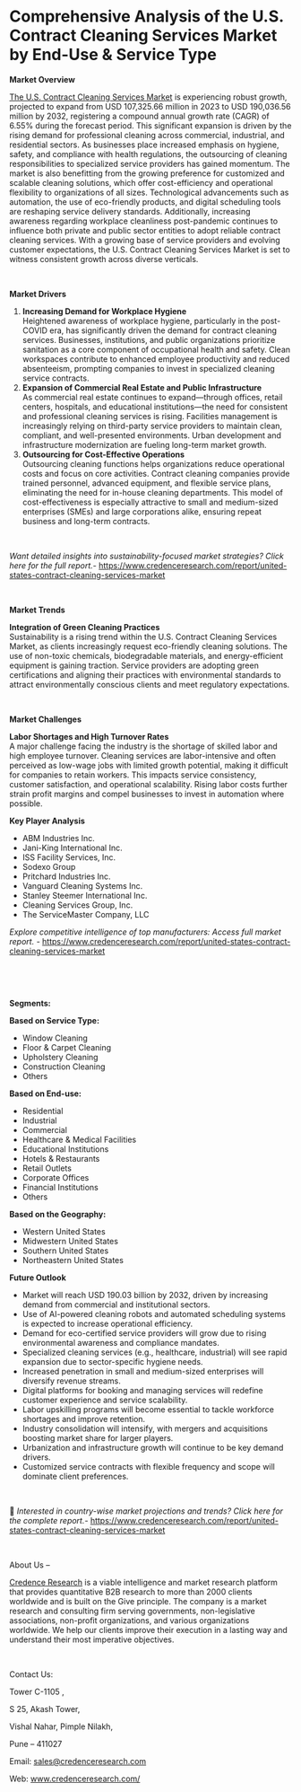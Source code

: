 # Comprehensive Analysis of the U.S. Contract Cleaning Services Market by End-Use & Service Type


<p><strong>Market Overview</strong></p>
<p><a href="https://www.credenceresearch.com/report/united-states-contract-cleaning-services-market">The U.S. Contract Cleaning Services Market</a> is experiencing robust growth, projected to expand from USD 107,325.66 million in 2023 to USD 190,036.56 million by 2032, registering a compound annual growth rate (CAGR) of 6.55% during the forecast period. This significant expansion is driven by the rising demand for professional cleaning across commercial, industrial, and residential sectors. As businesses place increased emphasis on hygiene, safety, and compliance with health regulations, the outsourcing of cleaning responsibilities to specialized service providers has gained momentum. The market is also benefitting from the growing preference for customized and scalable cleaning solutions, which offer cost-efficiency and operational flexibility to organizations of all sizes. Technological advancements such as automation, the use of eco-friendly products, and digital scheduling tools are reshaping service delivery standards. Additionally, increasing awareness regarding workplace cleanliness post-pandemic continues to influence both private and public sector entities to adopt reliable contract cleaning services. With a growing base of service providers and evolving customer expectations, the U.S. Contract Cleaning Services Market is set to witness consistent growth across diverse verticals.</p>
<p><strong>&nbsp;</strong></p>
<p><strong>Market Drivers</strong></p>
<ol>
<li><strong> Increasing Demand for Workplace Hygiene</strong><br /> Heightened awareness of workplace hygiene, particularly in the post-COVID era, has significantly driven the demand for contract cleaning services. Businesses, institutions, and public organizations prioritize sanitation as a core component of occupational health and safety. Clean workspaces contribute to enhanced employee productivity and reduced absenteeism, prompting companies to invest in specialized cleaning service contracts.</li>
<li><strong> Expansion of Commercial Real Estate and Public Infrastructure</strong><br /> As commercial real estate continues to expand&mdash;through offices, retail centers, hospitals, and educational institutions&mdash;the need for consistent and professional cleaning services is rising. Facilities management is increasingly relying on third-party service providers to maintain clean, compliant, and well-presented environments. Urban development and infrastructure modernization are fueling long-term market growth.</li>
<li><strong> Outsourcing for Cost-Effective Operations</strong><br /> Outsourcing cleaning functions helps organizations reduce operational costs and focus on core activities. Contract cleaning companies provide trained personnel, advanced equipment, and flexible service plans, eliminating the need for in-house cleaning departments. This model of cost-effectiveness is especially attractive to small and medium-sized enterprises (SMEs) and large corporations alike, ensuring repeat business and long-term contracts.</li>
</ol>
<p><strong>&nbsp;</strong></p>
<p><em>Want detailed insights into sustainability-focused market strategies? Click here for the full report.- </em><a href="https://www.credenceresearch.com/report/united-states-contract-cleaning-services-market">https://www.credenceresearch.com/report/united-states-contract-cleaning-services-market</a></p>
<p>&nbsp;</p>
<p><strong>Market Trends</strong></p>
<p><strong>Integration of Green Cleaning Practices</strong><br /> Sustainability is a rising trend within the U.S. Contract Cleaning Services Market, as clients increasingly request eco-friendly cleaning solutions. The use of non-toxic chemicals, biodegradable materials, and energy-efficient equipment is gaining traction. Service providers are adopting green certifications and aligning their practices with environmental standards to attract environmentally conscious clients and meet regulatory expectations.</p>
<p><strong>&nbsp;</strong></p>
<p><strong>Market Challenges</strong></p>
<p><strong>Labor Shortages and High Turnover Rates</strong><br /> A major challenge facing the industry is the shortage of skilled labor and high employee turnover. Cleaning services are labor-intensive and often perceived as low-wage jobs with limited growth potential, making it difficult for companies to retain workers. This impacts service consistency, customer satisfaction, and operational scalability. Rising labor costs further strain profit margins and compel businesses to invest in automation where possible.</p>
<p><strong>Key Player Analysis</strong></p>
<ul>
<li>ABM Industries Inc.</li>
<li>Jani-King International Inc.</li>
<li>ISS Facility Services, Inc.</li>
<li>Sodexo Group</li>
<li>Pritchard Industries Inc.</li>
<li>Vanguard Cleaning Systems Inc.</li>
<li>Stanley Steemer International Inc.</li>
<li>Cleaning Services Group, Inc.</li>
<li>The ServiceMaster Company, LLC</li>
</ul>
<p><em>Explore competitive intelligence of top manufacturers: Access full market report. - </em><a href="https://www.credenceresearch.com/report/united-states-contract-cleaning-services-market">https://www.credenceresearch.com/report/united-states-contract-cleaning-services-market</a></p>
<p>&nbsp;</p>
<p>&nbsp;</p>
<p><strong>Segments:</strong></p>
<p><strong>Based on&nbsp;Service Type:</strong></p>
<ul>
<li>Window Cleaning</li>
<li>Floor &amp; Carpet Cleaning</li>
<li>Upholstery Cleaning</li>
<li>Construction Cleaning</li>
<li>Others</li>
</ul>
<p><strong>Based on End-use:</strong></p>
<ul>
<li>Residential</li>
<li>Industrial</li>
<li>Commercial</li>
<li>Healthcare &amp; Medical Facilities</li>
<li>Educational Institutions</li>
<li>Hotels &amp; Restaurants</li>
<li>Retail Outlets</li>
<li>Corporate Offices</li>
<li>Financial Institutions</li>
<li>Others</li>
</ul>
<p><strong>Based on the Geography:</strong></p>
<ul>
<li>Western United States</li>
<li>Midwestern United States</li>
<li>Southern United States</li>
<li>Northeastern United States</li>
</ul>
<p><strong>Future Outlook </strong></p>
<ul>
<li>Market will reach USD 190.03 billion by 2032, driven by increasing demand from commercial and institutional sectors.</li>
<li>Use of AI-powered cleaning robots and automated scheduling systems is expected to increase operational efficiency.</li>
<li>Demand for eco-certified service providers will grow due to rising environmental awareness and compliance mandates.</li>
<li>Specialized cleaning services (e.g., healthcare, industrial) will see rapid expansion due to sector-specific hygiene needs.</li>
<li>Increased penetration in small and medium-sized enterprises will diversify revenue streams.</li>
<li>Digital platforms for booking and managing services will redefine customer experience and service scalability.</li>
<li>Labor upskilling programs will become essential to tackle workforce shortages and improve retention.</li>
<li>Industry consolidation will intensify, with mergers and acquisitions boosting market share for larger players.</li>
<li>Urbanization and infrastructure growth will continue to be key demand drivers.</li>
<li>Customized service contracts with flexible frequency and scope will dominate client preferences.</li>
</ul>
<p><strong>&nbsp;</strong></p>
<p>📌 <em>Interested in country-wise market projections and trends? Click here for the complete report.- </em><a href="https://www.credenceresearch.com/report/united-states-contract-cleaning-services-market">https://www.credenceresearch.com/report/united-states-contract-cleaning-services-market</a></p>
<p>&nbsp;</p>
<p>About Us &ndash;</p>
<p><a href="https://www.credenceresearch.com/">Credence Research</a> is a viable intelligence and market research platform that provides quantitative B2B research to more than 2000 clients worldwide and is built on the Give principle. The company is a market research and consulting firm serving governments, non-legislative associations, non-profit organizations, and various organizations worldwide. We help our clients improve their execution in a lasting way and understand their most imperative objectives.</p>
<p>&nbsp;</p>
<p>Contact Us:</p>
<p>Tower C-1105 ,</p>
<p>S 25, Akash Tower,</p>
<p>Vishal Nahar, Pimple Nilakh,</p>
<p>Pune &ndash; 411027</p>
<p>Email: <a href="mailto:sales@credenceresearch.com">sales@credenceresearch.com</a></p>
<p>Web: <a href="http://www.credenceresearch.com/">www.credenceresearch.com/</a></p>
